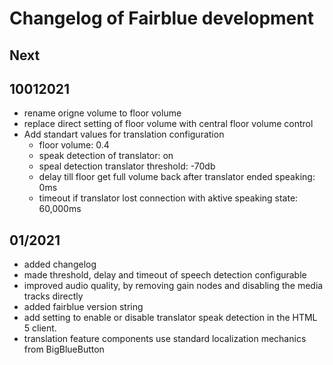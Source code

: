 # Changelog of Fairblue development
## Next
## 10012021
* rename origne volume to floor volume
* replace direct setting of floor volume with central floor volume control
* Add standart values for translation configuration
  * floor volume: 0.4
  * speak detection of translator: on
  * speal detection translator threshold: -70db
  * delay till floor get full volume back after translator ended speaking: 0ms
  * timeout if translator lost connection with aktive speaking state: 60,000ms
## 01/2021
* added changelog
* made threshold, delay and timeout of speech detection configurable   
* improved audio quality, by removing gain nodes and disabling the media tracks directly
* added fairblue version string
* add setting to enable or disable translator speak detection in the HTML 5 client.
* translation feature components use standard localization mechanics from BigBlueButton
